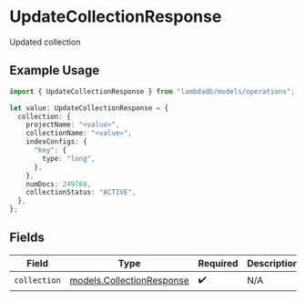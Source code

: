 # UpdateCollectionResponse

Updated collection

## Example Usage

```typescript
import { UpdateCollectionResponse } from "lambdadb/models/operations";

let value: UpdateCollectionResponse = {
  collection: {
    projectName: "<value>",
    collectionName: "<value>",
    indexConfigs: {
      "key": {
        type: "long",
      },
    },
    numDocs: 249788,
    collectionStatus: "ACTIVE",
  },
};
```

## Fields

| Field                                                           | Type                                                            | Required                                                        | Description                                                     |
| --------------------------------------------------------------- | --------------------------------------------------------------- | --------------------------------------------------------------- | --------------------------------------------------------------- |
| `collection`                                                    | [models.CollectionResponse](../../models/collectionresponse.md) | :heavy_check_mark:                                              | N/A                                                             |